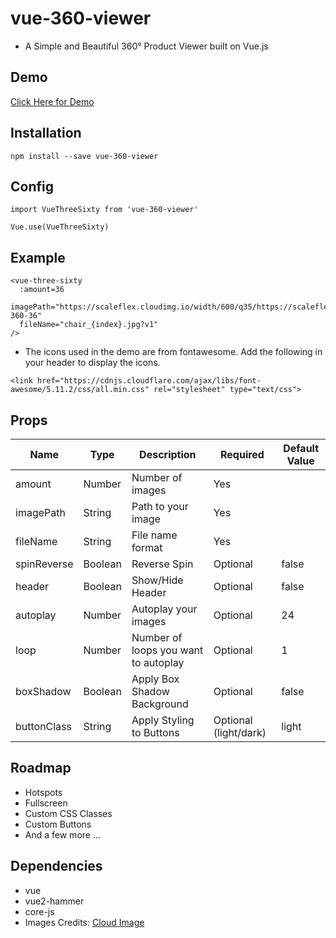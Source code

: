 # vue-360-viewer
- A Simple and Beautiful 360&deg; Product Viewer built on Vue.js

## Demo

[Click Here for Demo](http://rajeevgade.github.io/portfolio/vue-360-viewer)


## Installation
```
npm install --save vue-360-viewer
```

## Config

```
import VueThreeSixty from 'vue-360-viewer'

Vue.use(VueThreeSixty)

```

## Example
```
<vue-three-sixty 
  :amount=36
  imagePath="https://scaleflex.cloudimg.io/width/600/q35/https://scaleflex.ultrafast.io/https://scaleflex.airstore.io/demo/chair-360-36"
  fileName="chair_{index}.jpg?v1"
/>
```

- The icons used in the demo are from fontawesome. Add the following in your header to display the icons.
```
<link href="https://cdnjs.cloudflare.com/ajax/libs/font-awesome/5.11.2/css/all.min.css" rel="stylesheet" type="text/css">
```

## Props

| Name | Type | Description | Required | Default Value |
| --- | --- | --- | --- | --- |
| amount | Number | Number of images | Yes |
| imagePath | String | Path to your image | Yes |
| fileName | String | File name format | Yes |
| spinReverse | Boolean | Reverse Spin | Optional | false |
| header | Boolean | Show/Hide Header | Optional | false |
| autoplay | Number | Autoplay your images | Optional | 24 |
| loop | Number | Number of loops you want to autoplay | Optional | 1 |
| boxShadow | Boolean | Apply Box Shadow Background | Optional | false |
| buttonClass | String | Apply Styling to Buttons | Optional (light/dark) | light |


## Roadmap

- Hotspots
- Fullscreen
- Custom CSS Classes
- Custom Buttons
- And a few more ...

## Dependencies

- vue
- vue2-hammer
- core-js
- Images Credits: [Cloud Image](https://www.cloudimage.io/)
